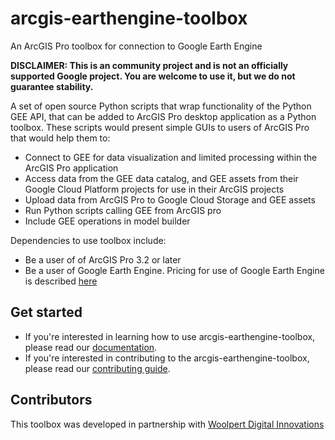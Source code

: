 # arcgis-earthengine-toolbox
An ArcGIS Pro toolbox for connection to Google Earth Engine

**DISCLAIMER: This is an community project and is not an officially supported Google project. You are welcome to use it, but we do not guarantee stability.**

A set of open source Python scripts that wrap functionality of the Python GEE API, that can be added to ArcGIS Pro desktop application as a Python toolbox. These scripts would present simple GUIs to users of ArcGIS Pro that would help them to:
* Connect to GEE for data visualization and limited processing within the ArcGIS Pro application
* Access data from the GEE data catalog, and GEE assets from their Google Cloud Platform projects for use in their ArcGIS projects
* Upload data from ArcGIS Pro to Google Cloud Storage and GEE assets
* Run Python scripts calling GEE from ArcGIS pro
* Include GEE operations in model builder

Dependencies to use toolbox include:
* Be a user of of ArcGIS Pro 3.2 or later
* Be a user of Google Earth Engine. Pricing for use of Google Earth Engine is described [here](https://cloud.google.com/earth-engine/pricing)

## Get started
* If you're interested in learning how to use arcgis-earthengine-toolbox, please read our [documentation](docs/index.md).
* If you're interested in contributing to the arcgis-earthengine-toolbox, please read our [contributing guide](CONTRIBUTING.md).

## Contributors
This toolbox was developed in partnership with [Woolpert Digital Innovations](http://innovations.woolpert.com)
